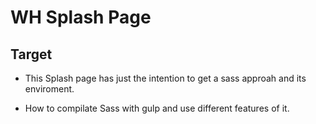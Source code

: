 # WH Splash Page

## Target

- This Splash page has just the intention to get a sass approah and its enviroment.

- How to compilate Sass with gulp and use different features of it.